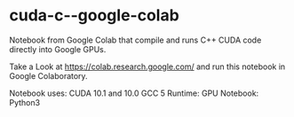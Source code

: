 # cuda-c--google-colab
Notebook from Google Colab that compile and runs C++ CUDA code directly into Google GPUs.

Take a Look at https://colab.research.google.com/ and run this notebook in Google Colaboratory.

Notebook uses:
CUDA 10.1 and 10.0
GCC 5
Runtime: GPU
Notebook: Python3
